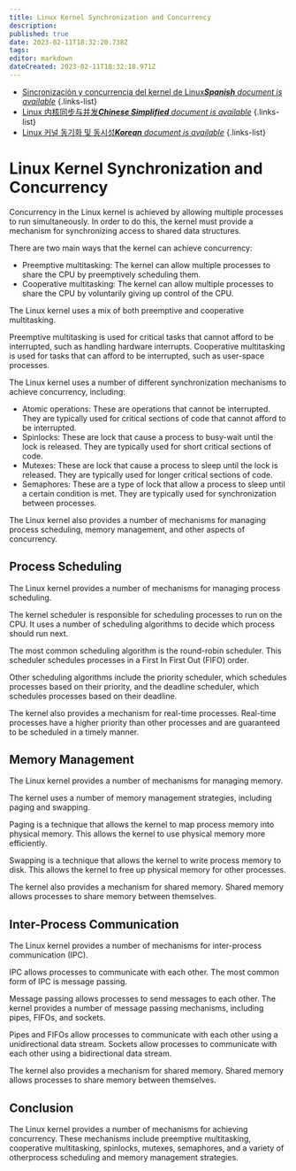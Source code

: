 ```yaml
---
title: Linux Kernel Synchronization and Concurrency
description: 
published: true
date: 2023-02-11T18:32:20.738Z
tags: 
editor: markdown
dateCreated: 2023-02-11T18:32:18.971Z
---
```


- [Sincronización y concurrencia del kernel de Linux***Spanish** document is available*](/es/Knowledge-base/Linux/linux-kernel-synchronization-and-concurrency)
{.links-list}
- [Linux 内核同步与并发***Chinese Simplified** document is available*](/zh/Knowledge-base/Linux/linux-kernel-synchronization-and-concurrency)
{.links-list}
- [Linux 커널 동기화 및 동시성***Korean** document is available*](/ko/Knowledge-base/Linux/linux-kernel-synchronization-and-concurrency)
{.links-list}


# Linux Kernel Synchronization and Concurrency

Concurrency in the Linux kernel is achieved by allowing multiple processes to run simultaneously. In order to do this, the kernel must provide a mechanism for synchronizing access to shared data structures.

There are two main ways that the kernel can achieve concurrency:

- Preemptive multitasking: The kernel can allow multiple processes to share the CPU by preemptively scheduling them.
- Cooperative multitasking: The kernel can allow multiple processes to share the CPU by voluntarily giving up control of the CPU.

The Linux kernel uses a mix of both preemptive and cooperative multitasking.

Preemptive multitasking is used for critical tasks that cannot afford to be interrupted, such as handling hardware interrupts. Cooperative multitasking is used for tasks that can afford to be interrupted, such as user-space processes.

The Linux kernel uses a number of different synchronization mechanisms to achieve concurrency, including:

- Atomic operations: These are operations that cannot be interrupted. They are typically used for critical sections of code that cannot afford to be interrupted.
- Spinlocks: These are lock that cause a process to busy-wait until the lock is released. They are typically used for short critical sections of code.
- Mutexes: These are lock that cause a process to sleep until the lock is released. They are typically used for longer critical sections of code.
- Semaphores: These are a type of lock that allow a process to sleep until a certain condition is met. They are typically used for synchronization between processes.

The Linux kernel also provides a number of mechanisms for managing process scheduling, memory management, and other aspects of concurrency.

## Process Scheduling

The Linux kernel provides a number of mechanisms for managing process scheduling.

The kernel scheduler is responsible for scheduling processes to run on the CPU. It uses a number of scheduling algorithms to decide which process should run next.

The most common scheduling algorithm is the round-robin scheduler. This scheduler schedules processes in a First In First Out (FIFO) order.

Other scheduling algorithms include the priority scheduler, which schedules processes based on their priority, and the deadline scheduler, which schedules processes based on their deadline.

The kernel also provides a mechanism for real-time processes. Real-time processes have a higher priority than other processes and are guaranteed to be scheduled in a timely manner.

## Memory Management

The Linux kernel provides a number of mechanisms for managing memory.

The kernel uses a number of memory management strategies, including paging and swapping.

Paging is a technique that allows the kernel to map process memory into physical memory. This allows the kernel to use physical memory more efficiently.

Swapping is a technique that allows the kernel to write process memory to disk. This allows the kernel to free up physical memory for other processes.

The kernel also provides a mechanism for shared memory. Shared memory allows processes to share memory between themselves.

## Inter-Process Communication

The Linux kernel provides a number of mechanisms for inter-process communication (IPC).

IPC allows processes to communicate with each other. The most common form of IPC is message passing.

Message passing allows processes to send messages to each other. The kernel provides a number of message passing mechanisms, including pipes, FIFOs, and sockets.

Pipes and FIFOs allow processes to communicate with each other using a unidirectional data stream. Sockets allow processes to communicate with each other using a bidirectional data stream.

The kernel also provides a mechanism for shared memory. Shared memory allows processes to share memory between themselves.

## Conclusion

The Linux kernel provides a number of mechanisms for achieving concurrency. These mechanisms include preemptive multitasking, cooperative multitasking, spinlocks, mutexes, semaphores, and a variety of otherprocess scheduling and memory management strategies.